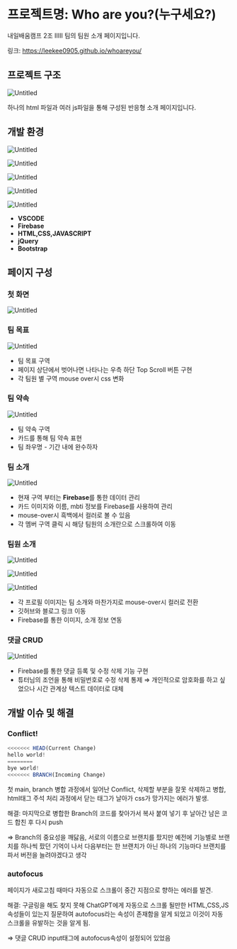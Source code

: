 # 프로젝트명: Who are you?(누구세요?)

내일배움캠프 2조 IIIII 팀의 팀원 소개 페이지입니다.

링크: https://leekee0905.github.io/whoareyou/

## 프로젝트 구조

![Untitled](https://prod-files-secure.s3.us-west-2.amazonaws.com/d2e7cef1-2ab0-4107-a0ee-44a42d48bc4d/e61d1ff7-71d4-4496-b21e-0fc097311b36/Untitled.png)

하나의 html 파일과 여러 js파일을 통해 구성된 반응형 소개 페이지입니다.

## 개발 환경

![Untitled](https://prod-files-secure.s3.us-west-2.amazonaws.com/d2e7cef1-2ab0-4107-a0ee-44a42d48bc4d/bf91c5e3-0347-4f7a-8cd4-eec795dcd112/Untitled.png)

![Untitled](https://prod-files-secure.s3.us-west-2.amazonaws.com/d2e7cef1-2ab0-4107-a0ee-44a42d48bc4d/bc1c70d2-1979-4c90-a343-c0b04c255b60/Untitled.png)

![Untitled](https://prod-files-secure.s3.us-west-2.amazonaws.com/d2e7cef1-2ab0-4107-a0ee-44a42d48bc4d/519fb789-86e8-4bfe-9fd2-d51dd4530543/Untitled.png)

![Untitled](https://prod-files-secure.s3.us-west-2.amazonaws.com/d2e7cef1-2ab0-4107-a0ee-44a42d48bc4d/b5e71841-3f0d-489a-94a8-a06493ef522a/Untitled.png)

![Untitled](https://prod-files-secure.s3.us-west-2.amazonaws.com/d2e7cef1-2ab0-4107-a0ee-44a42d48bc4d/4d594a64-818c-4ec2-b94a-56e34de6b41c/Untitled.png)

- **VSCODE**
- **Firebase**
- **HTML,CSS,JAVASCRIPT**
- **jQuery**
- **Bootstrap**

## 페이지 구성

### 첫 화면

![Untitled](https://prod-files-secure.s3.us-west-2.amazonaws.com/d2e7cef1-2ab0-4107-a0ee-44a42d48bc4d/ee3fd8f2-28b4-487f-95ea-44e305c70c11/Untitled.png)

### 팀 목표

![Untitled](https://prod-files-secure.s3.us-west-2.amazonaws.com/d2e7cef1-2ab0-4107-a0ee-44a42d48bc4d/7fb3305a-4565-4b2b-b381-2ffdd56440eb/Untitled.png)

- 팀 목표 구역
- 페이지 상단에서 벗어나면 나타나는 우측 하단 Top Scroll 버튼 구현
- 각 팀원 별 구역 mouse over시 css 변화


### 팀 약속

![Untitled](https://prod-files-secure.s3.us-west-2.amazonaws.com/d2e7cef1-2ab0-4107-a0ee-44a42d48bc4d/2055b5b4-b175-47a3-bb5d-1ba421fa0882/Untitled.png)

- 팀 약속 구역
- 카드를 통해 팀 약속 표현
- 팀 좌우명 - 기간 내에 완수하자

### 팀 소개

![Untitled](https://prod-files-secure.s3.us-west-2.amazonaws.com/d2e7cef1-2ab0-4107-a0ee-44a42d48bc4d/2c9bc3e8-3a55-4377-b73b-65dd51199f55/Untitled.png)

- 현재 구역 부터는 **Firebase**를 통한 데이터 관리
- 카드 이미지와 이름, mbti 정보를 Firebase를 사용하여 관리
- mouse-over시 흑백에서 컬러로 볼 수 있음
- 각 멤버 구역 클릭 시 해당 팀원의 소개란으로 스크롤하여 이동


### 팀원 소개

![Untitled](https://prod-files-secure.s3.us-west-2.amazonaws.com/d2e7cef1-2ab0-4107-a0ee-44a42d48bc4d/70f84a02-1a60-4f79-bb40-c2fbead7ce4b/Untitled.png)

![Untitled](https://prod-files-secure.s3.us-west-2.amazonaws.com/d2e7cef1-2ab0-4107-a0ee-44a42d48bc4d/8d672b7c-47b8-48b6-968a-45ea334a7979/Untitled.png)

![Untitled](https://prod-files-secure.s3.us-west-2.amazonaws.com/d2e7cef1-2ab0-4107-a0ee-44a42d48bc4d/585d9da5-c545-40ed-a4f1-ea630d499d8d/Untitled.png)

- 각 프로필 이미지는 팀 소개와 마찬가지로 mouse-over시 컬러로 전환
- 깃허브와 블로그 링크 이동
- Firebase를 통한 이미지, 소개 정보 연동


### 댓글 CRUD

![Untitled](https://prod-files-secure.s3.us-west-2.amazonaws.com/d2e7cef1-2ab0-4107-a0ee-44a42d48bc4d/5c838237-cd7b-4989-8d3c-014def848b0f/Untitled.png)

- Firebase를 통한 댓글 등록 및 수정 삭제 기능 구현
- 튜터님의 조언을 통해 비밀번호로 수정 삭제 통제 ⇒ 개인적으로 암호화를 하고 싶었으나 시간 관계상 텍스트 데이터로 대체


## 개발 이슈 및 해결

### Conflict!

```jsx
<<<<<<< HEAD(Current Change)
hello world!
========
bye world!
<<<<<<< BRANCH(Incoming Change)
```

첫 main, branch 병합 과정에서 일어난 Conflict, 삭제할 부분을 잘못 삭제하고 병합, html태그 주석 처리 과정에서 닫는 태그가 날아가 css가 망가지는 에러가 발생.

해결: 마지막으로 병합한 Branch의 코드를 찾아가서 복사 붙여 넣기 후 날아간 남은 코드 합친 후 다시 push

⇒ Branch의 중요성을 깨닳음, 서로의 이름으로 브랜치를 팠지만 예전에 기능별로 브랜치를 하나씩 팠던 기억이 나서 다음부터는 한 브랜치가 아닌 하나의 기능마다 브랜치를 파서 버전을 늘려야겠다고 생각

### autofocus

페이지가 새로고침 때마다 자동으로 스크롤이 중간 지점으로 향하는 에러를 발견.

해결: 구글링을 해도 찾지 못해 ChatGPT에게 자동으로 스크롤 될만한 HTML,CSS,JS 속성들이 있는지 질문하여 autofocus라는 속성이 존재함을 알게 되었고 이것이 자동 스크롤을 유발하는 것을 알게 됨.

⇒ 댓글 CRUD input태그에 autofocus속성이 설정되어 있었음 
